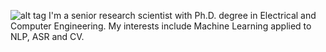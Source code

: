 ![alt tag](https://github.com/oswaldoludwig/oswaldoludwig.github.io/edit/master/me2020.jpg)
I'm a senior research scientist with Ph.D. degree in Electrical and Computer Engineering.
My interests include Machine Learning applied to NLP, ASR and CV.
